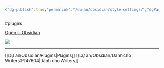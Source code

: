 ```yaml
---
{"dg-publish":true,"permalink":"/du-an/obsidian/style-settings/","dgPassFrontmatter":true}
---
```


#plugins 

[Open in Obsidian](obsidian://show-plugin?id=obsidian-style-settings)

![](https://i.imgur.com/aAloToC.png)

---
[[Dự án/Obsidian/Plugins\|Plugins]]
[[Dự án/Obsidian/Dành cho Writers#^f47604\|Dành cho Writers]]
